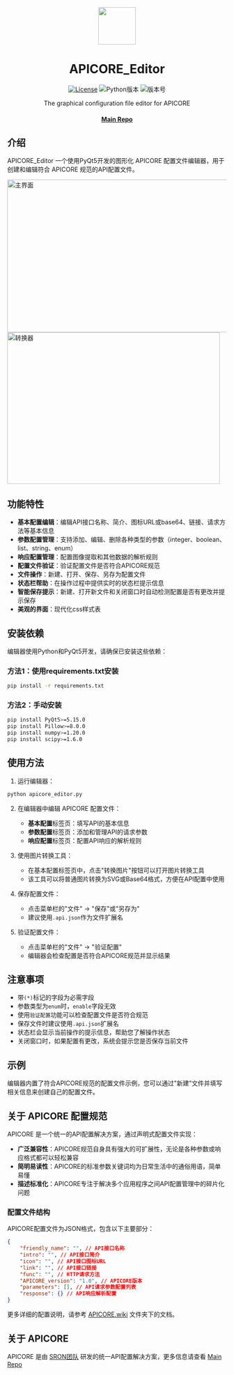 <div align="center">

<image src="https://github.com/user-attachments/assets/a39e8058-020b-4346-ac07-3f14a4c311f7" height="86"/>

# APICORE_Editor

[![License](https://img.shields.io/badge/License-MIT-blue.svg)](https://opensource.org/licenses/MIT)
![Python版本](https://img.shields.io/badge/Python-3.8%2B-brightgreen)
![版本号](https://img.shields.io/badge/Version-1.0.0-orange)

The graphical configuration file editor for APICORE

#### [Main Repo](https://github.com/SRON-org/APICORE)

</div>

## 介绍

APICORE_Editor 一个使用PyQt5开发的图形化 APICORE 配置文件编辑器，用于创建和编辑符合 APICORE 规范的API配置文件。

<img width="521.5" height="350.5" alt="主界面" src="https://github.com/user-attachments/assets/a3aa847a-6902-49f9-b2b3-0b4e58d74e8e" /><img width="487.5" height="348.5" alt="转换器" src="https://github.com/user-attachments/assets/a52e0f66-b76e-44c1-b829-62fee1ed9b76" />


## 功能特性

- **基本配置编辑**：编辑API接口名称、简介、图标URL或base64、链接、请求方法等基本信息
- **参数配置管理**：支持添加、编辑、删除各种类型的参数（integer、boolean、list、string、enum）
- **响应配置管理**：配置图像提取和其他数据的解析规则
- **配置文件验证**：验证配置文件是否符合APICORE规范
- **文件操作**：新建、打开、保存、另存为配置文件
- **状态栏帮助**：在操作过程中提供实时的状态栏提示信息
- **智能保存提示**：新建、打开新文件和关闭窗口时自动检测配置是否有更改并提示保存
- **美观的界面**：现代化css样式表

## 安装依赖

编辑器使用Python和PyQt5开发，请确保已安装这些依赖：

### 方法1：使用requirements.txt安装

```bash
pip install -r requirements.txt
```

### 方法2：手动安装

```bash
pip install PyQt5>=5.15.0
pip install Pillow>=8.0.0
pip install numpy>=1.20.0
pip install scipy>=1.6.0
```

## 使用方法

1. 运行编辑器：

```bash
python apicore_editor.py
```

2. 在编辑器中编辑 APICORE 配置文件：
   - **基本配置**标签页：填写API的基本信息
   - **参数配置**标签页：添加和管理API的请求参数
   - **响应配置**标签页：配置API响应的解析规则
   
3. 使用图片转换工具：
   - 在基本配置标签页中，点击"转换图片"按钮可以打开图片转换工具
   - 该工具可以将普通图片转换为SVG或Base64格式，方便在API配置中使用

4. 保存配置文件：
   - 点击菜单栏的"文件" -> "保存"或"另存为"
   - 建议使用`.api.json`作为文件扩展名

5. 验证配置文件：
   - 点击菜单栏的"文件" -> "验证配置"
   - 编辑器会检查配置是否符合APICORE规范并显示结果

## 注意事项

- 带`(*)`标记的字段为必需字段
- 参数类型为`enum`时，`enable`字段无效
- 使用`验证配置`功能可以检查配置文件是否符合规范
- 保存文件时建议使用`.api.json`扩展名
- 状态栏会显示当前操作的提示信息，帮助您了解操作状态
- 关闭窗口时，如果配置有更改，系统会提示您是否保存当前文件

## 示例

编辑器内置了符合APICORE规范的配置文件示例，您可以通过"新建"文件并填写相关信息来创建自己的配置文件。

## 关于 APICORE 配置规范

APICORE 是一个统一的API配置解决方案，通过声明式配置文件实现：

- **广泛兼容性**：APICORE规范自身具有强大的可扩展性，无论是各种参数或响应格式都可以轻松兼容
- **简明易读性**：APICORE的标准参数关键词均为日常生活中的通俗用语，简单易懂
- **描述标准化**：APICORE专注于解决多个应用程序之间API配置管理中的碎片化问题

### 配置文件结构

APICORE配置文件为JSON格式，包含以下主要部分：

```json
{
    "friendly_name": "", // API接口名称
    "intro": "", // API接口简介
    "icon": "", // API接口图标URL
    "link": "", // API接口链接
    "func": "", // HTTP请求方法
    "APICORE_version": "1.0", // APICORE版本
    "parameters": [], // API请求参数配置列表
    "response": {} // API响应解析配置
}
```

更多详细的配置说明，请参考 [APICORE.wiki](https://github.com/SRON-org/APICORE/wiki) 文件夹下的文档。

## 关于 APICORE

APICORE 是由 [SRON团队](https://github.com/SRON-org) 研发的统一API配置解决方案，更多信息请查看 [Main Repo](https://github.com/SRON-org/APICORE)
